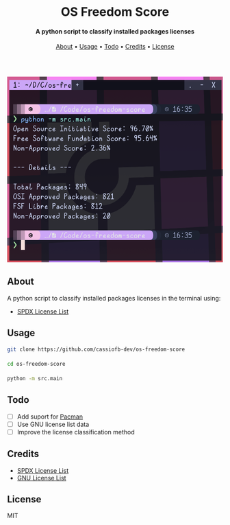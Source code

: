 <h1 align="center">
  OS Freedom Score
</h1>

<h4 align="center">A python script to classify installed packages licenses</h4>

<p align="center">
  <a href="#about">About</a> •
  <a href="#usage">Usage</a> •
  <a href="#todo">Todo</a> •
  <a href="#credits">Credits</a> •
  <a href="#license">License</a>

  <br><br>

  <img src="screenshot.png" alt="screenshot">
</p>

## About

A python script to classify installed packages licenses in the terminal using:

- [SPDX License List](https://spdx.org/licenses/)

## Usage

```sh
git clone https://github.com/cassiofb-dev/os-freedom-score

cd os-freedom-score

python -m src.main
```

## Todo

- [ ] Add suport for [Pacman](https://wiki.archlinux.org/title/Pacman)
- [ ] Use GNU license list data
- [ ] Improve the license classification method

## Credits

- [SPDX License List](https://spdx.org/licenses/)
- [GNU License List](https://www.gnu.org/licenses/license-list.html)

## License

MIT
